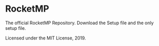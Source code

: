 # RocketMP
The official RocketMP Repository. Download the Setup file and the only setup file.




Licensed under the MIT License, 2019.
